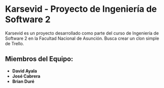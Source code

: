 # Karsevid - Proyecto de Ingeniería de Software 2

Karsevid es un proyecto desarrollado como parte del curso de Ingeniería de Software 2 en la Facultad Nacional de Asunción. Busca crear un clon simple de Trello.

## Miembros del Equipo:

- **David Ayala**
- **José Cabrera**
- **Brian Duré**
